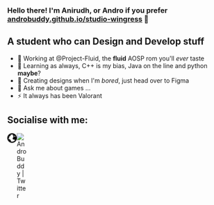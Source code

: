 ### Hello there! I'm Anirudh, or Andro if you prefer [androbuddy.github.io/studio-wingress][website] 👋

## A student who can Design and Develop stuff

- 🔭 Working at @Project-Fluid, the **fluid** AOSP rom you'll _ever_ taste
- 🌱 Learning as always, C++ is my bias, Java on the line and python **maybe**?
- 🥅 Creating designs when I'm _bored_, just head over to Figma
- 💬 Ask me about games ...
- ⚡ It always has been Valorant

## Socialise with me:

[<img align="left" alt="androbuddy.github.io" width="22px" src="https://raw.githubusercontent.com/iconic/open-iconic/master/svg/globe.svg" />][website]
[<img align="left" alt="AndroBuddy | Twitter" width="22px" src="https://cdn.jsdelivr.net/npm/simple-icons@v3/icons/twitter.svg" />][twitter]

[website]: https://androbuddy.github.io
[twitter]: https://twitter.com/androbuddy007
